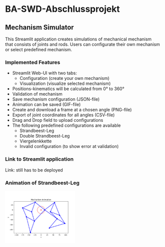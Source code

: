 # BA-SWD-Abschlussprojekt

## Mechanism Simulator
This Streamlit application creates simulations of mechanical mechanism that consists of joints and rods. Users can configurate their own mechanism or select predefined mechanism.

### Implemented Features
- Streamlit Web-UI with two tabs:
    - Configuration (create your own mechanism)
    - Visualization (visualize selected mechanism)
- Positions-kinematics will be calculated from 0° to 360°
- Validation of mechanism
- Save mechanism configuration (JSON-file)
- Animation can be saved (GIF-file)
- Create and download a frame at a chosen angle (PNG-file)
- Export of joint coordinates for all angles (CSV-file)
- Drag and Drop field to upload configurations
- The following predefined configurations are available
    - Strandbeest-Leg
    - Double Strandbeest-Leg
    - Viergelenkkette
    - Invalid configuration (to show error at validation)

### Link to Streamlit application
Link: still has to be deployed


### Animation of Strandbeest-Leg

<p>
  <img src="outputs/animation.gif" width="45%" />
</p